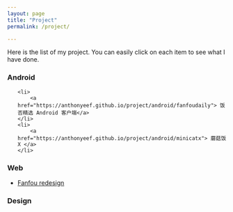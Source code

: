 ```yaml
---
layout: page
title: "Project"
permalink: /project/

---
```

Here is the list of my project. You can easily click on each item to see what I have done.

### Android

<ul>
  
    <li>
    	<a href="https://anthonyeef.github.io/project/android/fanfoudaily"> 饭否精选 Android 客户端</a>
    </li>
    <li>
        <a href="https://anthonyeef.github.io/project/android/minicatx"> 蘑菇饭X </a>
    </li>
</ul>

### Web

<ul>
    <li>
        <a href="https://anthonyeef.github.io/black-fanfou/"> Fanfou redesign </a>
    </li>
</ul>

### Design
